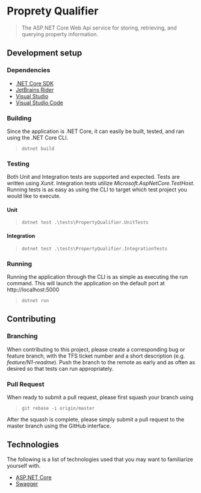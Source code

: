 # Proprety Qualifier
> The ASP.NET Core Web Api service for storing, retrieving, and querying property information. 

## Development setup

### Dependencies

* [.NET Core SDK](https://www.microsoft.com/net/download)
* [JetBrains Rider](https://www.jetbrains.com/rider/)
* [Visual Studio](https://myaccess.rockfin.com/myaccess/dashboard.jsf)
* [Visual Studio Code](https://code.visualstudio.com/)

### Building
Since the application is .NET Core, it can easily be built, tested, and ran using the .NET Core CLI.
> `dotnet build`

### Testing
Both Unit and Integration tests are supported and expected. Tests are written using *Xunit*. Integration tests utilize *Microsoft.AspNetCore.TestHost*. Running tests is as easy as using the CLI to target which test project you would like to execute.

#### Unit
> `dotnet test .\tests\PropertyQualifier.UnitTests`

#### Integration
> `dotnet test .\tests\PropertyQualifier.IntegrationTests`

### Running
Running the application through the CLI is as simple as executing the run command. This will launch the application on the default port at http://localhost:5000
> `dotnet run`

## Contributing

### Branching
When contributing to this project, please create a corresponding bug or feature branch, with the TFS ticket number and a short description (e.g. *feature/N1-readme*). Push the branch to the remote as early and as often as desired so that tests can run appropriately.

### Pull Request
When ready to submit a pull request, please first squash your branch using
> `git rebase -i origin/master`

After the squash is complete, please simply submit a pull request to the master branch using the GitHub interface.

## Technologies
The following is a list of technologies used that you may want to familiarize yourself with.

* [ASP.NET Core](https://docs.microsoft.com/en-us/aspnet/core/)
* [Swagger](https://swagger.io/)
